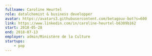 ```yaml
---
fullname: Caroline Heurtel
role: datalchemist & business developper
avatar: https://avatars3.githubusercontent.com/betagouv-bot?s=600
link: https://www.linkedin.com/in/caroline-heurtel-b6309b162
start: 2018-05-28
end: 2018-07-13
employer: admin/Ministère de la Culture
startups:
    - pop
---
```

